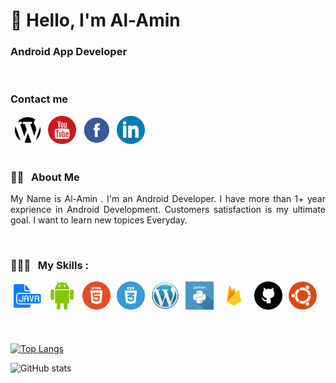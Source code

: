 <h1> 👋 Hello, I'm Al-Amin</h1>

### Android App Developer

<br/>

### Contact me
<!-- Contact me section starts here  -->
[<img align="left" alt="website" title="website" width="45" hspace="5" src="./images/website.svg" />][website]
[<img align="left" alt="youtube" title="youtube link" width="45" hspace="5" src="./images/youtube.svg" />][youtube]
[<img align="left" alt="facebook" title="facebook" width="45" hspace="5" src="./images/facebook.svg" />][facebook]
[<img align="left" alt="linkedin" title="linkedin" width="45" hspace="5" src="./images/linkedin.svg" />][linkedin]
<br />
<br />

<!-- Contact me section ends here  -->
<br/>

<!-- about-me section starts here  -->

### 👨‍🏫 &nbsp; About Me

<p align="justify">
My Name is Al-Amin . I'm an Android  Developer. I have more than 1+ year exprience in Android Development.
Customers satisfaction is my ultimate goal. I want to learn new topices Everyday.</p>
<br />
<!-- about-me section ends here  -->



<!-- web related skills section starts here  -->

### 👨🏽‍💻 &nbsp; My Skills :
<img align="left" alt="java"  width="45" hspace="5" src="./images/java.svg" />
<img align="left" alt="android"  width="45" hspace="5" src="./images/android.svg" />
<img align="left" alt="html5" width="45" hspace="5" src="./images/html5.svg" />
<img align="left" alt="css3" width="45" hspace="5" src="./images/css3.svg" />
<img align="left" alt="wordpress" width="45" hspace="5" src="./images/wordpress.png" />
<img align="left" alt="python" width="45" hspace="5" src="./images/python.svg" />
<img align="left" alt="firebase" width="45" hspace="5" src="./images/firebase.png" />
<img align="left" alt="github" width="45" hspace="5" src="./images/github.svg" />
<img align="left" alt="ubuntu" width="45" hspace="5" src="./images/ubuntu.png" />

<br />
<br />
<br/>
<br/>


<!-- web related skills section ends here  -->
<br/>

<!-- github stats starts here  -->

[![Top Langs](https://github-readme-stats.vercel.app/api/top-langs/?username=alamin0x1)](https://github.com/anuraghazra/github-readme-stats)

![GitHub stats](https://github-readme-stats.vercel.app/api?username=alamin0x1&show_icons=true&count_private=true)

<br/>

<!-- github stats ends here  -->

<br/>




<!-- Links section starts here -->

[website]: https://developer-alamin.web.app/
[youtube]: https://www.youtube.com/channel/UCUl5pj84NxFiglFduWqBkKw
[facebook]: https://www.facebook.com/alamin1x0
[linkedin]: https://www.linkedin.com/in/alamin1x0/
[github]: https://github.com/alamin0x1


<!-- Links section ends here -->
